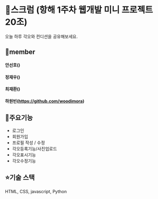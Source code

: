 # 🎯스크럼 (항해 1주차 웹개발 미니 프로젝트 20조)
오늘 하루 각오와 컨디션을 공유해보세요.

## 👥member
#### 안선호()
#### 정재우()
#### 최재환()
#### 하원빈(https://github.com/woodimora)

## 🌊주요기능
- 로그인
- 회원가입
- 프로필 작성 / 수정
- 각오등록기능/사진업로드
- 각오표시기능
- 각오수정기능

## ⭐️기술 스택
HTML, CSS, javascript, Python
